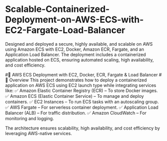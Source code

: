 # Scalable-Containerized-Deployment-on-AWS-ECS-with-EC2-Fargate-Load-Balancer
Designed and deployed a secure, highly available, and scalable on AWS using Amazon ECS with EC2, Docker, Amazon ECR, Fargate, and an Application Load Balancer. The deployment includes a containerized application hosted on ECS, ensuring automated scaling, high availability, and cost efficiency.

#📌 AWS ECS Deployment with EC2, Docker, ECR, Fargate & Load Balancer
#🚀 Overview
This project demonstrates how to deploy a containerized application on AWS ECS using EC2 launch type while integrating services like:
✅ Amazon Elastic Container Registry (ECR) – To store Docker images.
✅ Amazon ECS (Elastic Container Service) – To manage and deploy containers.
✅ EC2 Instances – To run ECS tasks with an autoscaling group.
✅ AWS Fargate – For serverless container deployment.
✅ Application Load Balancer (ALB) – For traffic distribution.
✅ Amazon CloudWatch – For monitoring and logging.

The architecture ensures scalability, high availability, and cost efficiency by leveraging AWS-native services.

